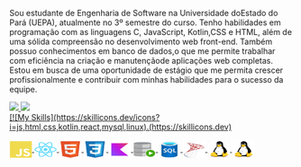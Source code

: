 Sou estudante de Engenharia de Software na Universidade doEstado do Pará (UEPA), atualmente no 3º semestre do curso. Tenho habilidades em programação com as linguagens C, JavaScript, Kotlin,CSS e HTML, além de uma sólida compreensão no desenvolvimento web front-end. Também possuo conhecimentos em banco de dados,o que me permite trabalhar com eficiência na criação e manutençãode aplicações web completas. Estou em busca de uma oportunidade de estágio que me permita crescer profissionalmente e contribuir com minhas habilidades para o sucesso da equipe.

<div>
  <a href="https://github.com/rodrigot800">
  <img height="180em" src="https://github-readme-stats.vercel.app/api?username=Rodrigot800&show_icons=true&theme=dark&include_all_commits=true&count_private=true"/>
  <img height="180em" src="https://github-readme-stats.vercel.app/api/top-langs/?username=Rodrigot800&layout=compact&langs_count=16&theme=dark"/>
</div>
    [![My Skills](https://skillicons.dev/icons?i=js,html,css,kotlin,react,mysql,linux).(https://skillicons.dev)
<div style="display: inline_block"><br>
  <img align="center" alt="Js"  height="30" width="40" src="https://raw.githubusercontent.com/devicons/devicon/master/icons/javascript/javascript-plain.svg">
  <img align="center" alt="React" height="30" width="40" src="https://raw.githubusercontent.com/devicons/devicon/master/icons/react/react-original.svg">
  <img align="center" alt="HTML" height="30" width="40" src="https://raw.githubusercontent.com/devicons/devicon/master/icons/html5/html5-original.svg">
  <img align="center" alt="CSS" height="30" width="40" src="https://raw.githubusercontent.com/devicons/devicon/master/icons/css3/css3-original.svg">
  <img align="center" alt="Kotlin" height="30" width="40" src="https://raw.githubusercontent.com/devicons/devicon/master/icons/kotlin/kotlin-original.svg">
   <img align="center" alt="linux" height="30" width="40" src="https://raw.githubusercontent.com/devicons/devicon/master/icons/sqldeveloper/sqldeveloper-original.svg">
  <img align="center" alt="azuresqldatabase" height="30" width="40" src="https://raw.githubusercontent.com/devicons/devicon/master/icons/azuresqldatabase/azuresqldatabase-original.svg">
  <img align="center" alt="microsoftsqlserver" height="30" width="40" src="https://raw.githubusercontent.com/devicons/devicon/master/icons/microsoftsqlserver/microsoftsqlserver-original.svg">
  <img align="center" alt="linux" style="background-color: rgba(128, 128, 128, 0.3); border-radius: 5px;" height="30" width="40" src="https://raw.githubusercontent.com/devicons/devicon/master/icons/linux/linux-original.svg">
  <img align="center" alt="linux" backgraound height="30" width="40" src="https://raw.githubusercontent.com/devicons/devicon/master/icons/linux/linux-original.svg">

</div>
